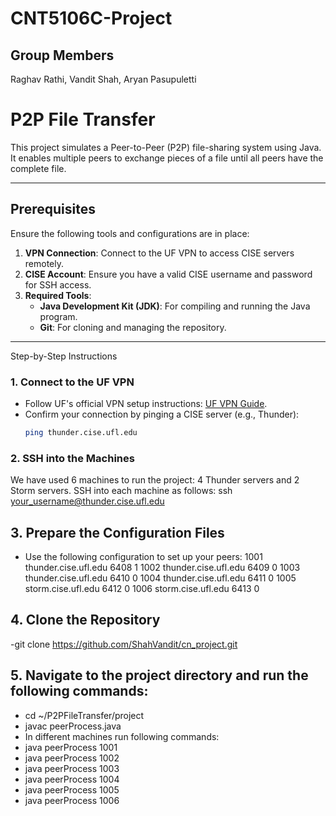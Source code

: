 # CNT5106C-Project
## Group Members
Raghav Rathi, Vandit Shah, Aryan Pasupuletti


# P2P File Transfer

This project simulates a Peer-to-Peer (P2P) file-sharing system using Java. It enables multiple peers to exchange pieces of a file until all peers have the complete file.

---

## Prerequisites

Ensure the following tools and configurations are in place:
1. **VPN Connection**: Connect to the UF VPN to access CISE servers remotely.
2. **CISE Account**: Ensure you have a valid CISE username and password for SSH access.
3. **Required Tools**:
   - **Java Development Kit (JDK)**: For compiling and running the Java program.
   - **Git**: For cloning and managing the repository.

---

Step-by-Step Instructions

### 1. Connect to the UF VPN
- Follow UF's official VPN setup instructions: [UF VPN Guide](https://it.ufl.edu/ict/documentation/network-infrastructure/vpn/).
- Confirm your connection by pinging a CISE server (e.g., Thunder):
  ```bash
  ping thunder.cise.ufl.edu
  
###  2. SSH into the Machines

We have used 6 machines to run the project: 4 Thunder servers and 2 Storm servers. SSH into each machine as follows:
ssh your_username@thunder.cise.ufl.edu

## 3. Prepare the Configuration Files
- Use the following configuration to set up your peers:
1001 thunder.cise.ufl.edu 6408 1
1002 thunder.cise.ufl.edu 6409 0
1003 thunder.cise.ufl.edu 6410 0
1004 thunder.cise.ufl.edu 6411 0
1005 storm.cise.ufl.edu   6412 0
1006 storm.cise.ufl.edu   6413 0

## 4. Clone the Repository
-git clone https://github.com/ShahVandit/cn_project.git
##	5.	Navigate to the project directory and run the following commands:
- cd ~/P2PFileTransfer/project
- javac peerProcess.java
- In different machines run following commands:
- java peerProcess 1001
- java peerProcess 1002
- java peerProcess 1003
- java peerProcess 1004
- java peerProcess 1005
- java peerProcess 1006

